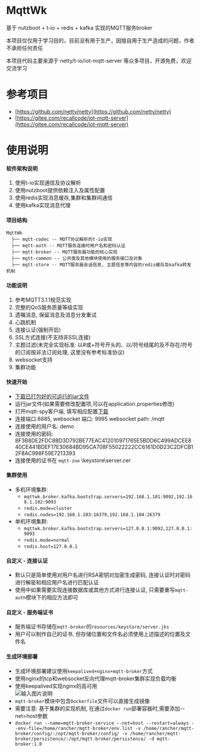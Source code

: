 # MqttWk

基于 nutzboot + t-io + redis + kafka 实现的MQTT服务broker

本项目仅仅用于学习目的，目前没有用于生产，因擅自用于生产造成的问题，作者不承担任何责任

本项目代码主要来源于 netty/t-io/iot-mqtt-server 等众多项目，开源免费，欢迎交流学习

# 参考项目

* [https://github.com/netty/netty](https://github.com/netty/netty)
* [https://gitee.com/recallcode/iot-mqtt-server](https://gitee.com/recallcode/iot-mqtt-server)

# 使用说明

#### 软件架构说明

1. 使用t-io实现通信及协议解析
2. 使用nutzboot提供依赖注入及属性配置
3. 使用redis实现消息缓存,集群和集群间通信
4. 使用kafka实现消息代理

#### 项目结构
```
MqttWk
  ├── mqtt-codec -- MQTT协议解析的t-io实现
  ├── mqtt-auth -- MQTT服务连接时用户名和密码认证
  ├── mqtt-broker -- MQTT服务器功能的核心实现
  ├── mqtt-common -- 公共类及其他模块使用的服务接口及对象
  ├── mqtt-store -- MQTT服务器会话信息, 主题信息等内容的redis缓存及kafka转发机制
```

#### 功能说明
1. 参考MQTT3.1.1规范实现
2. 完整的QoS服务质量等级实现
3. 遗嘱消息, 保留消息及消息分发重试
4. 心跳机制
5. 连接认证(强制开启)
5. SSL方式连接(不支持非SSL连接)
6. 主题过滤(未完全实现标准: 以#或+符号开头的、以/符号结尾的及不存在/符号的订阅按非法订阅处理, 这里没有参考标准协议)
7. websocket支持
8. 集群功能

#### 快速开始
- [下载已打包好的可运行的jar文件](https://gitee.com/wizzer/MqttWk/releases)
- 运行jar文件(如果需要修改配置项,可以在application.properties修改)
- 打开mqtt-spy客户端, 填写相应配置[下载](https://github.com/eclipse/paho.mqtt-spy/wiki/Downloads)
- 连接端口:8885, websocket 端口: 9995 websocket path: /mqtt
- 连接使用的用户名: demo
- 连接使用的密码: 8F3B8DE2FDC8BD3D792BE77EAC412010971765E5BDD6C499ADCEE840CE441BDEF17E30684BD95CA708F55022222CC6161D0D23C2DFCB12F8AC998F59E7213393
- 连接使用的证书在 `mqtt-zoo` \keystore\server.cer

#### 集群使用
- 多机环境集群:
  - `mqttwk.broker.kafka.bootstrap.servers=192.168.1.101:9092,192.168.1.102:9093`
  - `redis.mode=cluster` 
  - `redis.nodes=192.168.1.103:16379,192.168.1.104:26379`
- 单机环境集群: 
  - `mqttwk.broker.kafka.bootstrap.servers=127.0.0.1:9092,127.0.0.1:9093`
  - `redis.mode=normal`
  - `redis.host=127.0.0.1`

#### 自定义 - 连接认证
- 默认只是简单使用对用户名进行RSA密钥对加密生成密码, 连接认证时对密码进行解密和相应用户名进行匹配认证
- 使用中如果需要实现连接数据库或其他方式进行连接认证, 只需要重写`mqtt-auth`模块下的相应方法即可

#### 自定义 - 服务端证书
- 服务端证书存储在`mqtt-broker`的`resources/keystore/server.jks`
- 用户可以制作自己的证书, 但存储位置和文件名必须使用上述描述的位置及文件名

#### 生成环境部署
- 生成环境部署建议使用`keepalived+nginx+mqtt-broker`方式
- 使用nginx的tcp和websocket反向代理mqtt-broker集群实现负载均衡
- 使用keepalived实现nginx的高可用    
![输入图片说明](https://images.gitee.com/uploads/images/2018/0712/112559_e5f8401d_1081719.png "QQ拼音截图20180712112409.png")
- `mqtt-broker`模块中包含`Dockerfile`文件可以直接生成镜像
- 需要注意: 基于集群的实现机制, 在通过`docker run`部署容器时,需要添加--net=host参数
- `docker run --name=mqtt-broker-service --net=host --restart=always --env-file=/home/rancher/mqtt-broker/env.list -v /home/rancher/mqtt-broker/config/:/opt/mqtt-broker/config/ -v /home/rancher/mqtt-broker/persistence/:/opt/mqtt-broker/persistence/ -d mqtt-broker:1.0`